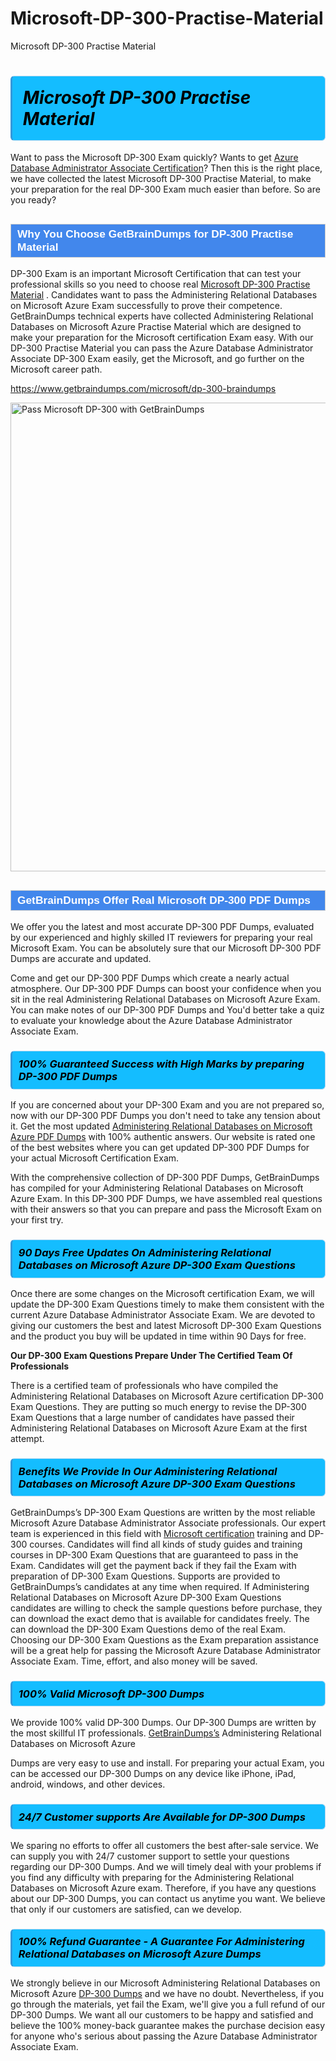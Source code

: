 # Microsoft-DP-300-Practise-Material
Microsoft DP-300 Practise Material
<h1><strong><span style="display: block; color: #000000; background: #14BDFF; border: 0.5px solid #AED6F1; border-left: 3px solid #3498DB; padding: .6em; border-radius: 6px;">                     <em>Microsoft DP-300 <span class="exam_variation">Practise Material</span> </em>                </span></strong>            </h1>                        <p>Want to pass the Microsoft DP-300 Exam quickly? Wants to get <a href="https://www.getbraindumps.com/microsoft/azure-database-administrator-associate-braindumps.html">Azure Database Administrator Associate Certification</a>?  Then this is the right place, we have collected the             latest Microsoft DP-300 <span class="exam_variation">Practise Material</span>, to make your preparation for the real DP-300 Exam much easier than before. So are you ready?</p>                        <h2 style="background: #4287ec; border: 1px solid #cccccc; padding: 5px 10px;">                <span style="color: #ffffff;">                    <span style="font-size: 11pt;">                        <span style="line-height: normal;">                            <span style="font-family: Calibri,sans-serif;">                                <strong>                                    <span style="font-size: 13.0pt;">Why You Choose GetBrainDumps for DP-300 <span class="exam_variation">Practise Material</span></span>                                </strong>                            </span>                        </span>                    </span>                </span>            </h2>                        <p>DP-300 Exam is an important Microsoft Certification that can test your professional skills so you need to choose real <a href="https://www.getbraindumps.com/microsoft/dp-300-braindumps">Microsoft DP-300 <span class="exam_variation">Practise Material</span></a> .             Candidates want to pass the Administering Relational Databases on Microsoft Azure Exam successfully to prove their competence. GetBrainDumps technical experts             have collected Administering Relational Databases on Microsoft Azure <span class="exam_variation">Practise Material</span> which are designed to make your preparation for the Microsoft certification Exam easy. With our             DP-300 <span class="exam_variation">Practise Material</span> you can pass the Azure Database Administrator Associate DP-300 Exam easily, get the Microsoft, and go further on the Microsoft career path.</p>                        <p><a href="https://www.getbraindumps.com/microsoft/dp-300-braindumps">https://www.getbraindumps.com/microsoft/dp-300-braindumps</a></p>                        <p><a href="https://www.getbraindumps.com/"><img src="https://www.getbraindumps.com/images/get-updated-exam-questions-with-discount-getbraindumps.jpg" class="postImage" alt="Pass Microsoft DP-300 with GetBrainDumps" width="750"></a></p>                            <h2 style="background: #4287ec; border: 1px solid #cccccc; padding: 5px 10px;">                <span style="color: #ffffff;">                    <span style="font-size: 11pt;">                        <span style="line-height: normal;">                            <span style="font-family: Calibri,sans-serif;">                                <strong>                                    <span style="font-size: 13.0pt;">GetBrainDumps Offer Real Microsoft DP-300 <span class="exam_variation2">PDF Dumps</span></span>                                </strong>                            </span>                        </span>                    </span>                </span>            </h2>                        <p>We offer you the latest and most accurate DP-300 <span class="exam_variation2">PDF Dumps</span>, evaluated by our experienced and highly skilled IT reviewers for preparing your             real Microsoft Exam. You can be absolutely sure that our Microsoft DP-300 <span class="exam_variation2">PDF Dumps</span> are accurate and updated.</p>                        <p>Come and get our DP-300 <span class="exam_variation2">PDF Dumps</span> which create a nearly actual atmosphere. Our DP-300 <span class="exam_variation2">PDF Dumps</span> can boost your confidence when you sit             in the real Administering Relational Databases on Microsoft Azure Exam. You can make notes of our DP-300 <span class="exam_variation2">PDF Dumps</span> and You'd better take a quiz to evaluate             your knowledge about the Azure Database Administrator Associate Exam.</p>                        <h3>                <strong>                    <span style="display: block; color: #000000; background: #14BDFF; border: 0.5px solid #AED6F1; border-left: 3px solid #3498DB; padding: .6em; border-radius: 6px;">                        <em>100% Guaranteed Success with High Marks by preparing DP-300 <span class="exam_variation2">PDF Dumps</span></em>                    </span>                </strong>            </h3>                        <p>If you are concerned about your DP-300 Exam and you are not prepared so, now with our DP-300 <span class="exam_variation2">PDF Dumps</span> you don't need to take any tension about it.            Get the most updated <a href="https://www.getbraindumps.com/microsoft/dp-300-braindumps">Administering Relational Databases on Microsoft Azure <span class="exam_variation2">PDF Dumps</span></a> with 100% authentic answers. Our website is rated one of the best websites where you can             get updated DP-300 <span class="exam_variation2">PDF Dumps</span> for your actual Microsoft Certification Exam.</p>                        <p>With the comprehensive collection of DP-300 <span class="exam_variation2">PDF Dumps</span>, GetBrainDumps has compiled for your Administering Relational Databases on Microsoft Azure Exam. In this DP-300 <span class="exam_variation2">PDF Dumps</span>,             we have assembled real questions with their answers so that you can prepare and pass the Microsoft Exam on your first try.</p>                        <h3>                <strong>                    <span style="display: block; color: #000000; background: #14BDFF; border: 0.5px solid #AED6F1; border-left: 3px solid #3498DB; padding: .6em; border-radius: 6px;">                        <em>90 Days Free Updates On Administering Relational Databases on Microsoft Azure DP-300 <span class="exam_variation3">Exam Questions</span></em>                    </span>                </strong>            </h3>                        <p>Once there are some changes on the Microsoft certification Exam, we will update the DP-300 <span class="exam_variation3">Exam Questions</span> timely to make them consistent with the current             Azure Database Administrator Associate Exam. We are devoted to giving our customers the best and latest Microsoft DP-300 <span class="exam_variation3">Exam Questions</span> and the product you buy             will be updated in time within 90 Days for free.</p>                        <p><strong>Our DP-300 <span class="exam_variation3">Exam Questions</span> Prepare Under The Certified Team Of Professionals</strong></p>                        <p>There is a certified team of professionals who have compiled the Administering Relational Databases on Microsoft Azure certification             DP-300 <span class="exam_variation3">Exam Questions</span>. They are putting so much energy to revise the DP-300 <span class="exam_variation3">Exam Questions</span> that a large number of candidates have passed             their Administering Relational Databases on Microsoft Azure Exam  at the first attempt.</p>                        <h3>                <strong>                    <span style="display: block; color: #000000; background: #14BDFF; border: 0.5px solid #AED6F1; border-left: 3px solid #3498DB; padding: .6em; border-radius: 6px;">                        <em>Benefits We Provide In Our Administering Relational Databases on Microsoft Azure DP-300 <span class="exam_variation3">Exam Questions</span></em>                    </span>                </strong>            </h3>                        <p>GetBrainDumps’s DP-300 <span class="exam_variation3">Exam Questions</span> are written by the most reliable Microsoft Azure Database Administrator Associate professionals. Our expert team is experienced in             this field with <a href="https://www.getbraindumps.com/microsoft-braindumps.html">Microsoft certification</a> training and DP-300 courses. Candidates will find all kinds of study guides and training courses in             DP-300 <span class="exam_variation3">Exam Questions</span> that are guaranteed to pass in the Exam. Candidates will get the payment back if they fail the Exam with preparation of             DP-300 <span class="exam_variation3">Exam Questions</span>. Supports are provided to GetBrainDumps’s candidates at any time when required. If Administering Relational Databases on Microsoft Azure             DP-300 <span class="exam_variation3">Exam Questions</span> candidates are willing to check the sample questions before purchase, they can download the exact demo that is available             for candidates freely. The can download the DP-300 <span class="exam_variation3">Exam Questions</span> demo of the real Exam. Choosing our DP-300 <span class="exam_variation3">Exam Questions</span> as the Exam preparation             assistance will be a great help for passing the Microsoft Azure Database Administrator Associate Exam. Time, effort, and also money will be saved.</p>                        <h3>                <strong>                    <span style="display: block; color: #000000; background: #14BDFF; border: 0.5px solid #AED6F1; border-left: 3px solid #3498DB; padding: .6em; border-radius: 6px;">                        <em>100% Valid Microsoft DP-300 <span class="exam_variation4">Dumps</span></em>                    </span>                </strong>            </h3>                        <p>We provide 100% valid DP-300 <span class="exam_variation4">Dumps</span>. Our DP-300 <span class="exam_variation4">Dumps</span> are written by the most skillful IT professionals. <a href="https://www.getbraindumps.com/">GetBrainDumps’s</a> Administering Relational Databases on Microsoft Azure</p>            <p> <span class="exam_variation4">Dumps</span> are very easy to use and install. For preparing your actual Exam, you can be accessed our DP-300 <span class="exam_variation4">Dumps</span> on any device like iPhone, iPad, android, windows, and other devices.</p>                        <h3>                <strong>                    <span style="display: block; color: #000000; background: #14BDFF; border: 0.5px solid #AED6F1; border-left: 3px solid #3498DB; padding: .6em; border-radius: 6px;">                        <em>24/7 Customer supports Are Available for DP-300 <span class="exam_variation4">Dumps</span></em>                    </span>                </strong>            </h3>                        <p>We sparing no efforts to offer all customers the best after-sale service. We can supply you with 24/7 customer support to settle your             questions regarding our DP-300 <span class="exam_variation4">Dumps</span>. And we will timely deal with your problems if you find any difficulty with preparing for the             Administering Relational Databases on Microsoft Azure exam. Therefore, if you have any questions about our DP-300 <span class="exam_variation4">Dumps</span>, you can contact us             anytime you want. We believe that only if our customers are satisfied, can we develop.</p>                        <h3>                <strong>                    <span style="display: block; color: #000000; background: #14BDFF; border: 0.5px solid #AED6F1; border-left: 3px solid #3498DB; padding: .6em; border-radius: 6px;">                        <em>100% Refund Guarantee - A Guarantee For Administering Relational Databases on Microsoft Azure <span class="exam_variation4">Dumps</span></em>                    </span>                </strong>            </h3>                        <p>We strongly believe in our Microsoft Administering Relational Databases on Microsoft Azure <a href="https://www.getbraindumps.com/microsoft/dp-300-braindumps">DP-300 <span class="exam_variation4">Dumps</span></a> and we have no doubt. Nevertheless, if you go through             the materials, yet fail the Exam, we'll give you a full refund of our DP-300 <span class="exam_variation4">Dumps</span>. We want all our customers to be happy and satisfied and             believe the 100% money-back guarantee makes the purchase decision easy for anyone who's serious about passing the Azure Database Administrator Associate Exam.</p>                    
